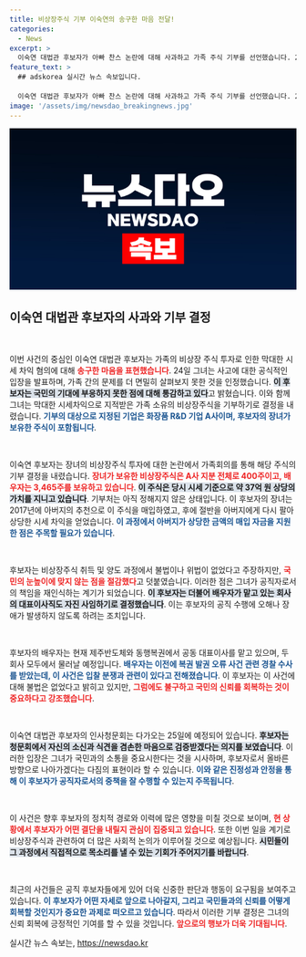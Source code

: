 ```yaml
---
title: 비상장주식 기부 이숙연의 송구한 마음 전달!
categories:
  - News
excerpt: >
  이숙연 대법관 후보자가 아빠 찬스 논란에 대해 사과하고 가족 주식 기부를 선언했습니다. 24일 입장문에서 법적 문제는 없지만 국민 시선에 부합하지 않음을 인정하며 논란 해소를 위해 성실히 임하겠다고 밝혔습니다.
feature_text: >
  ## adskorea 실시간 뉴스 속보입니다.

  이숙연 대법관 후보자가 아빠 찬스 논란에 대해 사과하고 가족 주식 기부를 선언했습니다. 24일 입장문에서 법적 문제는 없지만 국민 시선에 부합하지 않음을 인정하며 논란 해소를 위해 성실히 임하겠다고 밝혔습니다.
image: '/assets/img/newsdao_breakingnews.jpg'
---
```


<p><img src="/assets/img/newsdao_breakingnews.jpg" alt="adskorea 속보" /></p>

<h2 data-ke-size="size26">이숙연 대법관 후보자의 사과와 기부 결정</h2>

<p data-ke-size="size16">&nbsp;</p>

<p>이번 사건의 중심인 이숙연 대법관 후보자는 가족의 비상장 주식 투자로 인한 막대한 시세 차익 혐의에 대해 <b><span style="color: #ee2323;">송구한 마음을 표현했습니다</span></b>. 24일 그녀는 사고에 대한 공식적인 입장을 발표하며, 가족 간의 문제를 더 면밀히 살펴보지 못한 것을 인정했습니다. <b><span style="background-color: #21538527;">이 후보자는 국민의 기대에 부응하지 못한 점에 대해 통감하고 있다</span></b>고 밝혔습니다. 이와 함께 그녀는 막대한 시세차익으로 지적받은 가족 소유의 비상장주식을 기부하기로 결정을 내렸습니다. <b><span style="color: #1a5490;">기부의 대상으로 지정된 기업은 화장품 R&amp;D 기업 A사이며, 후보자의 장녀가 보유한 주식이 포함됩니다</span></b>.</p>

<p data-ke-size="size16">&nbsp;</p>

<p>이숙연 후보자는 장녀의 비상장주식 투자에 대한 논란에서 가족회의를 통해 해당 주식의 기부 결정을 내렸습니다. <b><span style="color: #ee2323;">장녀가 보유한 비상장주식은 A사 지분 전체로 400주이고, 배우자는 3,465주를 보유하고 있습니다</span></b>. <b><span style="background-color: #21538527;">이 주식은 당시 시세 기준으로 약 37억 원 상당의 가치를 지니고 있습니다</span></b>. 기부처는 아직 정해지지 않은 상태입니다. 이 후보자의 장녀는 2017년에 아버지의 추천으로 이 주식을 매입하였고, 후에 절반을 아버지에게 다시 팔아 상당한 시세 차익을 얻었습니다. <b><span style="color: #1a5490;">이 과정에서 아버지가 상당한 금액의 매입 자금을 지원한 점은 주목할 필요가 있습니다</span></b>.</p>

<p data-ke-size="size16">&nbsp;</p>

<p>후보자는 비상장주식 취득 및 양도 과정에서 불법이나 위법이 없었다고 주장하지만, <b><span style="color: #ee2323;">국민의 눈높이에 맞지 않는 점을 절감했다</span></b>고 덧붙였습니다. 이러한 점은 그녀가 공직자로서의 책임을 재인식하는 계기가 되었습니다. <b><span style="background-color: #21538527;">이 후보자는 더불어 배우자가 맡고 있는 회사의 대표이사직도 자진 사임하기로 결정했습니다</span></b>. 이는 후보자의 공직 수행에 오해나 장애가 발생하지 않도록 하려는 조치입니다.</p>

<p data-ke-size="size16">&nbsp;</p>

<p>후보자의 배우자는 현재 제주반도체와 동행복권에서 공동 대표이사를 맡고 있으며, 두 회사 모두에서 물러날 예정입니다. <b><span style="color: #1a5490;">배우자는 이전에 복권 발권 오류 사건 관련 경찰 수사를 받았는데, 이 사건은 입찰 분쟁과 관련이 있다고 전해졌습니다</span></b>. 이 후보자는 이 사건에 대해 불법은 없었다고 밝히고 있지만, <b><span style="color: #ee2323;">그럼에도 불구하고 국민의 신뢰를 회복하는 것이 중요하다고 강조했습니다</span></b>.</p>

<p data-ke-size="size16">&nbsp;</p>

<p>이숙연 대법관 후보자의 인사청문회는 다가오는 25일에 예정되어 있습니다. <b><span style="background-color: #21538527;">후보자는 청문회에서 자신의 소신과 식견을 겸손한 마음으로 검증받겠다는 의지를 보였습니다</span></b>. 이러한 입장은 그녀가 국민과의 소통을 중요시한다는 것을 시사하며, 후보자로서 올바른 방향으로 나아가겠다는 다짐의 표현이라 할 수 있습니다. <b><span style="color: #1a5490;">이와 같은 진정성과 안정을 통해 이 후보자가 공직자로서의 중책을 잘 수행할 수 있는지 주목됩니다</span></b>.</p>

<p data-ke-size="size16">&nbsp;</p>

<p>이 사건은 향후 후보자의 정치적 경로와 이력에 많은 영향을 미칠 것으로 보이며, <b><span style="color: #ee2323;">현 상황에서 후보자가 어떤 결단을 내릴지 관심이 집중되고 있습니다</span></b>. 또한 이번 일을 계기로 비상장주식과 관련하여 더 많은 사회적 논의가 이루어질 것으로 예상됩니다. <b><span style="background-color: #21538527;">시민들이 그 과정에서 직접적으로 목소리를 낼 수 있는 기회가 주어지기를 바랍니다</span></b>. </p>

<p data-ke-size="size16">&nbsp;</p>

<p>최근의 사건들은 공직 후보자들에게 있어 더욱 신중한 판단과 행동이 요구됨을 보여주고 있습니다. <b><span style="color: #1a5490;">이 후보자가 어떤 자세로 앞으로 나아갈지, 그리고 국민들과의 신뢰를 어떻게 회복할 것인지가 중요한 과제로 떠오르고 있습니다</span></b>. 따라서 이러한 기부 결정은 그녀의 신뢰 회복에 긍정적인 기여를 할 수 있을 것입니다. <b><span style="color: #ee2323;">앞으로의 행보가 더욱 기대됩니다</span></b>.</p>
실시간 뉴스 속보는, <a href="https://newsdao.kr" rel="dofollow">https://newsdao.kr</a>


